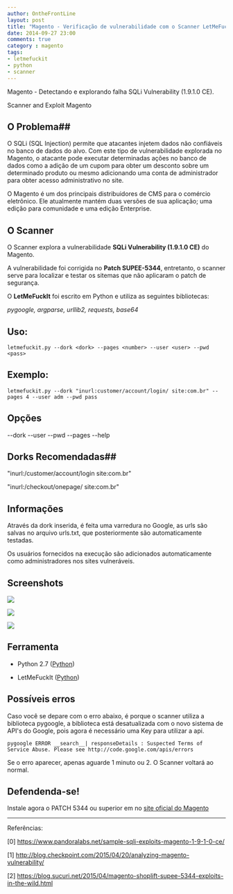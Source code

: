 ```yaml
---
author: OntheFrontLine
layout: post
title: "Magento - Verificação de vulnerabilidade com o Scanner LetMeFuckIt"
date: 2014-09-27 23:00
comments: true
category : magento
tags:
- letmefuckit
- python
- scanner
---
```


Magento - Detectando e explorando falha SQLi Vulnerability (1.9.1.0 CE).
 
Scanner and Exploit Magento 

## O Problema##

O SQLi (SQL Injection) permite que atacantes injetem dados não confiáveis ​​ no banco de dados do alvo. Com este tipo de vulnerabilidade explorada no Magento, o atacante pode executar determinadas ações no banco de dados como a adição de um cupom para obter um desconto sobre um determinado produto ou mesmo adicionando uma conta de administrador para obter acesso administrativo no site.

O Magento é um dos principais distribuidores de CMS para o comércio eletrônico. Ele atualmente mantém duas versões de sua aplicação; uma edição para comunidade e uma edição Enterprise.

## O Scanner ##

O Scanner explora a vulnerabilidade **SQLi Vulnerability (1.9.1.0 CE)** do Magento.

A vulnerabilidade foi corrigida no **Patch SUPEE-5344**, entretanto, o scanner serve para localizar e testar os sitemas que não aplicaram o patch de segurança. 

O **LetMeFuckIt** foi escrito em Python e utiliza as seguintes bibliotecas:

*pygoogle, argparse, urllib2, requests, base64*

## Uso: ##
    letmefuckit.py --dork <dork> --pages <number> --user <user> --pwd <pass>

## Exemplo: ##
    letmefuckit.py --dork "inurl:customer/account/login/ site:com.br" --pages 4 --user adm --pwd pass

## Opções ##

--dork <dork>
--user <user>
--pwd <password>
--pages <number>
--help 

## Dorks Recomendadas##

"inurl:/customer/account/login site:com.br"

"inurl:/checkout/onepage/ site:com.br"

 
## Informações ##

Através da dork inserida, é feita uma varredura no Google, as urls são salvas no arquivo urls.txt, que posteriormente são automaticamente testadas.

Os usuários fornecidos na execução são adicionados automaticamente como administradores nos sites vulneráveis.


## Screenshots ##

[![](http://i.imgur.com/6lJtrv1.jpg)](http://i.imgur.com/6lJtrv1.jpg)

[![](http://i.imgur.com/KuK3S95.png)](http://i.imgur.com/KuK3S95.png)

[![](http://i.imgur.com/DSVEoSz.jpg)](http://i.imgur.com/DSVEoSz.jpg)


## Ferramenta ##

+ Python 2.7 ([Python](https://www.python.org/download/releases/2.7/ "Download Python 2.7"))

+ LetMeFuckIt ([Python](https://github.com/onthefrontline/LetMeFuckIt-Scanner "Download"))


## Possíveis erros ##

Caso você se depare com o erro abaixo, é porque o scanner utiliza a biblioteca pygoogle, a biblioteca está desatualizada com o novo sistema de API's do Google, pois agora é necessário uma Key para utilizar a api.

    pygoogle ERROR __search__| responseDetails : Suspected Terms of Service Abuse. Please see http://code.google.com/apis/errors

Se o erro aparecer, apenas aguarde 1 minuto ou 2. O Scanner voltará ao normal.


## Defendenda-se! ##

Instale agora o PATCH 5344 ou superior em no [site oficial do Magento](https://www.magentocommerce.com/download "Download do Patch de Segurança") 


-------------



Referências: 

[0] https://www.pandoralabs.net/sample-sqli-exploits-magento-1-9-1-0-ce/

[1] http://blog.checkpoint.com/2015/04/20/analyzing-magento-vulnerability/

[2] https://blog.sucuri.net/2015/04/magento-shoplift-supee-5344-exploits-in-the-wild.html



